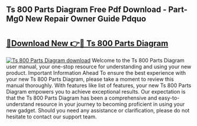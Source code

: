 ## Ts 800 Parts Diagram Free Pdf Download - Part-Mg0 New Repair Owner Guide Pdquo

# <h2><a href="http://dfmtl0.blite.top/?on=Ts+800+Parts+Diagram">🔗Download New 👉🔴 Ts 800 Parts Diagram</a></h2>

[![Ts 800 Parts Diagram download](https://i.imgur.com/lujVjoI.png)](http://dfmtl0.blite.top/?on=Ts+800+Parts+Diagram)
Welcome to the Ts 800 Parts Diagram user manual, your one-stop resource for understanding and using your new product. Important Information Ahead To ensure the best experience with your new Ts 800 Parts Diagram, please take a moment to review this manual thoroughly. With features like list of features, your new Ts 800 Parts Diagram empowers you to achieve exceptional results. Our expectation is that the Ts 800 Parts Diagram has been a comprehensive and easy-to-understand resource in your journey to becoming proficient in using your new gadget. Should you need any assistance or clarification, please do not hesitate to contact our support team.
